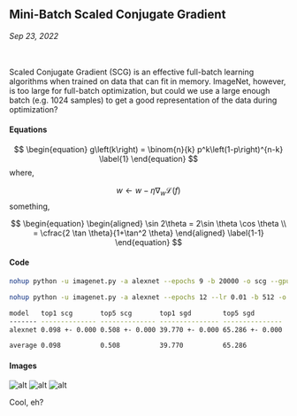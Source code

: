 ## Mini-Batch Scaled Conjugate Gradient
*Sep 23, 2022*  
&nbsp;  
&nbsp;  

Scaled Conjugate Gradient (SCG) is an effective full-batch learning algorithms when trained on data that can fit in memory. ImageNet, however, is too large for full-batch optimization, but could we use a large enough batch (e.g. 1024 samples) to get a good representation of the data during optimization?

#### Equations

$$
\begin{equation}
g\left(k\right) = \binom{n}{k} p^k\left(1-p\right)^{n-k}
\label{1}
\end{equation}
$$
where,

$$
\begin{equation}
  w \leftarrow w - \eta \nabla_w \mathcal{L}(f)
\label{e}
\end{equation}
$$
something,

$$
\begin{equation}
\begin{aligned} 
\sin 2\theta = 2\sin \theta \cos \theta \\ = \cfrac{2 \tan \theta}{1+\tan^2 \theta} 
\end{aligned} 
\label{1-1}
\end{equation}
$$

#### Code

```bash
nohup python -u imagenet.py -a alexnet --epochs 9 -b 20000 -o scg --gpu 0 --exp-id 3 > log.out &

nohup python -u imagenet.py -a alexnet --epochs 12 --lr 0.01 -b 512 -o sgd --gpu 0 --exp-id 1 > log.out &

model   top1 scg       top5 scg       top1 sgd        top5 sgd
------- -------------- -------------- --------------- ---------------
alexnet 0.098 +- 0.000 0.508 +- 0.000 39.770 +- 0.000 65.286 +- 0.000

average 0.098          0.508          39.770          65.286
```
#### Images

![alt](progressive_cascade_nets_1.png)
![alt](scg_alg_01.png)
![alt](scg_alg_02.png)
<p>Cool, eh?</p>

